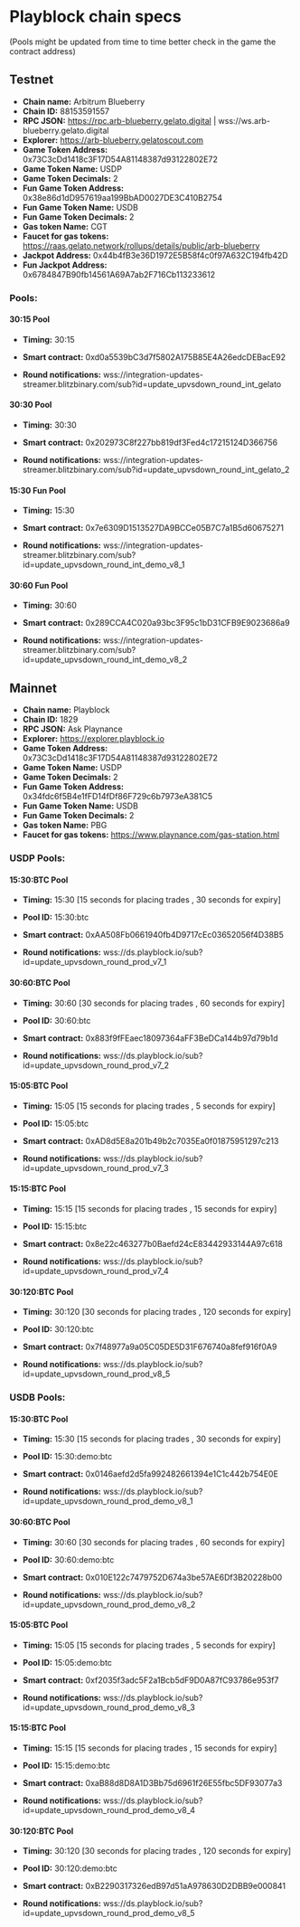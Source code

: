 # Playblock chain specs
(Pools might be updated from time to time better check in the game the contract address)
## Testnet
- **Chain name:** Arbitrum Blueberry
- **Chain ID:** 88153591557
- **RPC JSON:** https://rpc.arb-blueberry.gelato.digital | wss://ws.arb-blueberry.gelato.digital
- **Explorer:** https://arb-blueberry.gelatoscout.com
- **Game Token Address:** 0x73C3cDd1418c3F17D54A81148387d93122802E72
- **Game Token Name:** USDP
- **Game Token Decimals:** 2
- **Fun Game Token Address:** 0x38e86d1dD957619aa199BbAD0027DE3C410B2754
- **Fun Game Token Name:** USDB
- **Fun Game Token Decimals:** 2
- **Gas token Name:** CGT
- **Faucet for gas tokens:** https://raas.gelato.network/rollups/details/public/arb-blueberry
- **Jackpot Address:** 0x44b4fB3e36D1972E5B58f4c0f97A632C194fb42D
- **Fun Jackpot Address:** 0x6784847B90fb14561A69A7ab2F716Cb113233612

### Pools:
#### 30:15 Pool
- **Timing:** 30:15

- **Smart contract:** 0xd0a5539bC3d7f5802A175B85E4A26edcDEBacE92

- **Round notifications:** wss://integration-updates-streamer.blitzbinary.com/sub?id=update_upvsdown_round_int_gelato

#### 30:30 Pool

- **Timing:** 30:30

- **Smart contract:** 0x202973C8f227bb819df3Fed4c17215124D366756

- **Round notifications:** wss://integration-updates-streamer.blitzbinary.com/sub?id=update_upvsdown_round_int_gelato_2

#### 15:30 Fun Pool

- **Timing:** 15:30

- **Smart contract:** 0x7e6309D1513527DA9BCCe05B7C7a1B5d60675271

- **Round notifications:** wss://integration-updates-streamer.blitzbinary.com/sub?id=update_upvsdown_round_int_demo_v8_1

#### 30:60 Fun Pool

- **Timing:** 30:60

- **Smart contract:** 0x289CCA4C020a93bc3F95c1bD31CFB9E9023686a9

- **Round notifications:** wss://integration-updates-streamer.blitzbinary.com/sub?id=update_upvsdown_round_int_demo_v8_2

## Mainnet
- **Chain name:** Playblock
- **Chain ID:** 1829
- **RPC JSON:** Ask Playnance
- **Explorer:** https://explorer.playblock.io
- **Game Token Address:** 0x73C3cDd1418c3F17D54A81148387d93122802E72
- **Game Token Name:** USDP
- **Game Token Decimals:** 2
- **Fun Game Token Address:** 0x34fdc6f5B4e1fFD14fDf86F729c6b7973eA381C5
- **Fun Game Token Name:** USDB
- **Fun Game Token Decimals:** 2
- **Gas token Name:** PBG
- **Faucet for gas tokens:** https://www.playnance.com/gas-station.html

### USDP Pools:
#### 15:30:BTC Pool
- **Timing:** 15:30 [15 seconds for placing trades , 30 seconds for expiry]

- **Pool ID:** 15:30:btc

- **Smart contract:** 0xAA508Fb0661940fb4D9717cEc03652056f4D38B5

- **Round notifications:** wss://ds.playblock.io/sub?id=update_upvsdown_round_prod_v7_1

#### 30:60:BTC Pool

- **Timing:** 30:60 [30 seconds for placing trades , 60 seconds for expiry]

- **Pool ID:** 30:60:btc

- **Smart contract:** 0x883f9fFEaec18097364aFF3BeDCa144b97d79b1d

- **Round notifications:** wss://ds.playblock.io/sub?id=update_upvsdown_round_prod_v7_2

#### 15:05:BTC Pool

- **Timing:** 15:05 [15 seconds for placing trades , 5 seconds for expiry]

- **Pool ID:** 15:05:btc

- **Smart contract:** 0xAD8d5E8a201b49b2c7035Ea0f01875951297c213

- **Round notifications:** wss://ds.playblock.io/sub?id=update_upvsdown_round_prod_v7_3

#### 15:15:BTC Pool

- **Timing:** 15:15 [15 seconds for placing trades , 15 seconds for expiry]

- **Pool ID:** 15:15:btc

- **Smart contract:** 0x8e22c463277b0Baefd24cE83442933144A97c618

- **Round notifications:** wss://ds.playblock.io/sub?id=update_upvsdown_round_prod_v7_4

#### 30:120:BTC Pool
- **Timing:** 30:120 [30 seconds for placing trades , 120 seconds for expiry]

- **Pool ID:** 30:120:btc
  
- **Smart contract:** 0x7f48977a9a05C05DE5D31F676740a8fef916f0A9
  
- **Round notifications:** wss://ds.playblock.io/sub?id=update_upvsdown_round_prod_v8_5

### USDB Pools:
#### 15:30:BTC Pool
- **Timing:** 15:30 [15 seconds for placing trades , 30 seconds for expiry]

- **Pool ID:** 15:30:demo:btc

- **Smart contract:** 0x0146aefd2d5fa992482661394e1C1c442b754E0E

- **Round notifications:** wss://ds.playblock.io/sub?id=update_upvsdown_round_prod_demo_v8_1

#### 30:60:BTC Pool

- **Timing:** 30:60 [30 seconds for placing trades , 60 seconds for expiry]

- **Pool ID:** 30:60:demo:btc

- **Smart contract:** 0x010E122c7479752D674a3be57AE6Df3B20228b00

- **Round notifications:** wss://ds.playblock.io/sub?id=update_upvsdown_round_prod_demo_v8_2

#### 15:05:BTC Pool

- **Timing:** 15:05 [15 seconds for placing trades , 5 seconds for expiry]

- **Pool ID:** 15:05:demo:btc

- **Smart contract:** 0xf2035f3adc5F2a1Bcb5dF9D0A87fC93786e953f7

- **Round notifications:** wss://ds.playblock.io/sub?id=update_upvsdown_round_prod_demo_v8_3

#### 15:15:BTC Pool

- **Timing:** 15:15 [15 seconds for placing trades , 15 seconds for expiry]

- **Pool ID:** 15:15:demo:btc

- **Smart contract:** 0xaB88d8D8A1D3Bb75d6961f26E55fbc5DF93077a3

- **Round notifications:** wss://ds.playblock.io/sub?id=update_upvsdown_round_prod_demo_v8_4

#### 30:120:BTC Pool
- **Timing:** 30:120 [30 seconds for placing trades , 120 seconds for expiry]

- **Pool ID:** 30:120:demo:btc
  
- **Smart contract:** 0xB2290317326edB97d51aA978630D2DBB9e000841
  
- **Round notifications:** wss://ds.playblock.io/sub?id=update_upvsdown_round_prod_demo_v8_5
